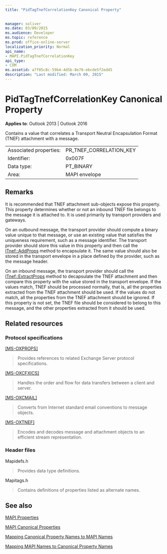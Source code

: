 ```yaml
---
title: "PidTagTnefCorrelationKey Canonical Property"
 
 
manager: soliver
ms.date: 03/09/2015
ms.audience: Developer
ms.topic: reference
ms.prod: office-online-server
localization_priority: Normal
api_name:
- MAPI.PidTagTnefCorrelationKey
api_type:
- COM
ms.assetid: a7f05c8c-59b4-4d5b-8e70-ebcde5f2ed45
description: "Last modified: March 09, 2015"
---
```


# PidTagTnefCorrelationKey Canonical Property

  
  
**Applies to**: Outlook 2013 | Outlook 2016 
  
Contains a value that correlates a Transport Neutral Encapsulation Format (TNEF) attachment with a message.
  
|||
|:-----|:-----|
|Associated properties:  <br/> |PR_TNEF_CORRELATION_KEY  <br/> |
|Identifier:  <br/> |0x007F  <br/> |
|Data type:  <br/> |PT_BINARY  <br/> |
|Area:  <br/> |MAPI envelope  <br/> |
   
## Remarks

It is recommended that TNEF attachment sub-objects expose this property. This property determines whether or not an inbound TNEF file belongs to the message it is attached to. It is used primarily by transport providers and gateways.
  
On an outbound message, the transport provider should compute a binary value unique to that message, or use an existing value that satisfies the uniqueness requirement, such as a message identifier. The transport provider should store this value in this property and then call the [ITnef::AddProps](itnef-addprops.md) method to encapsulate it. The same value should also be stored in the transport envelope in a place defined by the provider, such as the message header. 
  
On an inbound message, the transport provider should call the [ITnef::ExtractProps](itnef-extractprops.md) method to decapsulate the TNEF attachment and then compare this property with the value stored in the transport envelope. If the values match, TNEF should be processed normally, that is, all the properties extracted from the TNEF attachment should be used. If the values do not match, all the properties from the TNEF attachment should be ignored. If this property is not set, the TNEF file should be considered to belong to this message, and the other properties extracted from it should be used. 
  
## Related resources

### Protocol specifications

[[MS-OXPROPS]](http://msdn.microsoft.com/library/f6ab1613-aefe-447d-a49c-18217230b148%28Office.15%29.aspx)
  
> Provides references to related Exchange Server protocol specifications.
    
[[MS-OXCFXICS]](http://msdn.microsoft.com/library/b9752f3d-d50d-44b8-9e6b-608a117c8532%28Office.15%29.aspx)
  
> Handles the order and flow for data transfers between a client and server.
    
[[MS-OXCMAIL]](http://msdn.microsoft.com/library/b60d48db-183f-4bf5-a908-f584e62cb2d4%28Office.15%29.aspx)
  
> Converts from Internet standard email conventions to message objects.
    
[[MS-OXTNEF]](http://msdn.microsoft.com/library/1f0544d7-30b7-4194-b58f-adc82f3763bb%28Office.15%29.aspx)
  
> Encodes and decodes message and attachment objects to an efficient stream representation.
    
### Header files

Mapidefs.h
  
> Provides data type definitions.
    
Mapitags.h
  
> Contains definitions of properties listed as alternate names.
    
## See also



[MAPI Properties](mapi-properties.md)
  
[MAPI Canonical Properties](mapi-canonical-properties.md)
  
[Mapping Canonical Property Names to MAPI Names](mapping-canonical-property-names-to-mapi-names.md)
  
[Mapping MAPI Names to Canonical Property Names](mapping-mapi-names-to-canonical-property-names.md)

